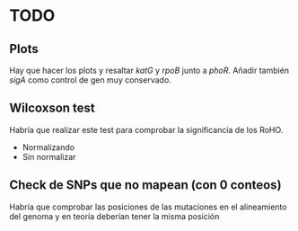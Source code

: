 # TODO

## Plots

Hay que hacer los plots y resaltar *katG* y *rpoB* junto a *phoR*.
Añadir también *sigA* como control de gen muy conservado.

## Wilcoxson test

Habría que realizar este test para comprobar la significancia de los RoHO.

- Normalizando
- Sin normalizar

## Check de SNPs que no mapean (con 0 conteos)

Habría que comprobar las posiciones de las mutaciones en el alineamiento del genoma y en teoría deberían tener la misma posición
